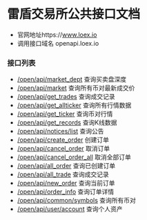 # 雷盾交易所公共接口文档
* 官网地址https://www.loex.io
* 调用接口域名 openapi.loex.io


### 接口列表
* [/open/api/market_dept](api_file/market_dept.md) 查询买卖盘深度
* [/open/api/market](api_file/market.md)          查询所有币对最新成交价
* [/open/api/get_trades](api_file/get_trades.md)      查询成交记录
* [/open/api/get_allticker](api_file/get_allticker.md)   查询所有行情数据
* [/open/api/get_ticker](api_file/get_ticker.md)      查询币对行情
* [/open/api/get_records](api_file/get_records.md)     查询K线数据
* [/open/api/notices/list](api_file/notices.md)    查询公告
* [/open/api/create_order](api_file/create_order.md)    创建订单
* [/open/api/cancel_order](api_file/cancel_order.md)    取消订单
* [/open/api/cancel_order_all](api_file/cancel_order_all.md)  取消全部订单
* [/open/api/all_order](api_file/all_order.md)       查询已创建订单
* [/open/api/all_trade](api_file/all_trade.md)      查询成交记录
* [/open/api/new_order](api_file/new_order.md)      查询当前订单
* [/open/api/order_info](api_file/order_info.md)     查询订单详情
* [/open/api/common/symbols](api_file/symbols.md) 查询所有币对
* [/open/api/user/account](api_file/account.md)   查询个人资产
